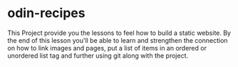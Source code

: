 # odin-recipes
This Project provide you the lessons to feel how to build a static website.
By the end of this lesson you'll be able to learn and strengthen the connection on how to link images and pages, put a list of items in an ordered or unordered list tag and further using git along with the project.